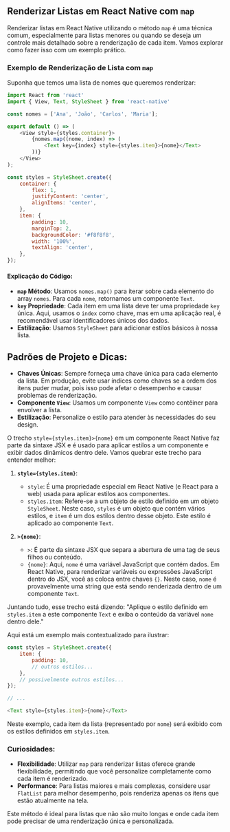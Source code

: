 ## Renderizar Listas em React Native com `map`

Renderizar listas em React Native utilizando o método `map` é uma técnica comum, especialmente para listas menores ou quando se deseja um controle mais detalhado sobre a renderização de cada item. Vamos explorar como fazer isso com um exemplo prático.

### Exemplo de Renderização de Lista com `map`

Suponha que temos uma lista de nomes que queremos renderizar:

```javascript
import React from 'react'
import { View, Text, StyleSheet } from 'react-native'

const nomes = ['Ana', 'João', 'Carlos', 'Maria'];

export default () => (
    <View style={styles.container}>
        {nomes.map((nome, index) => (
            <Text key={index} style={styles.item}>{nome}</Text>
        ))}
    </View>
);

const styles = StyleSheet.create({
    container: {
        flex: 1,
        justifyContent: 'center',
        alignItems: 'center',
    },
    item: {
        padding: 10,
        marginTop: 2,
        backgroundColor: '#f8f8f8',
        width: '100%',
        textAlign: 'center',
    },
});
```

#### Explicação do Código:

- **`map` Método**: Usamos `nomes.map()` para iterar sobre cada elemento do array `nomes`. Para cada `nome`, retornamos um componente `Text`.
- **`key` Propriedade**: Cada item em uma lista deve ter uma propriedade `key` única. Aqui, usamos o `index` como chave, mas em uma aplicação real, é recomendável usar identificadores únicos dos dados.
- **Estilização**: Usamos `StyleSheet` para adicionar estilos básicos à nossa lista.

## Padrões de Projeto e Dicas:

- **Chaves Únicas**: Sempre forneça uma chave única para cada elemento da lista. Em produção, evite usar índices como chaves se a ordem dos itens puder mudar, pois isso pode afetar o desempenho e causar problemas de renderização.
- **Componente `View`**: Usamos um componente `View` como contêiner para envolver a lista.
- **Estilização**: Personalize o estilo para atender às necessidades do seu design.

O trecho `style={styles.item}>{nome}` em um componente React Native faz parte da sintaxe JSX e é usado para aplicar estilos a um componente e exibir dados dinâmicos dentro dele. Vamos quebrar este trecho para entender melhor:

1. **`style={styles.item}`**:
   - `style`: É uma propriedade especial em React Native (e React para a web) usada para aplicar estilos aos componentes.
   - `styles.item`: Refere-se a um objeto de estilo definido em um objeto `StyleSheet`. Neste caso, `styles` é um objeto que contém vários estilos, e `item` é um dos estilos dentro desse objeto. Este estilo é aplicado ao componente `Text`.

2. **`>{nome}`**:
   - `>`: É parte da sintaxe JSX que separa a abertura de uma tag de seus filhos ou conteúdo.
   - `{nome}`: Aqui, `nome` é uma variável JavaScript que contém dados. Em React Native, para renderizar variáveis ou expressões JavaScript dentro do JSX, você as coloca entre chaves `{}`. Neste caso, `nome` é provavelmente uma string que está sendo renderizada dentro de um componente `Text`.

Juntando tudo, esse trecho está dizendo: "Aplique o estilo definido em `styles.item` a este componente `Text` e exiba o conteúdo da variável `nome` dentro dele."

Aqui está um exemplo mais contextualizado para ilustrar:

```javascript
const styles = StyleSheet.create({
    item: {
        padding: 10,
        // outros estilos...
    },
    // possivelmente outros estilos...
});

// ...

<Text style={styles.item}>{nome}</Text>
```

Neste exemplo, cada item da lista (representado por `nome`) será exibido com os estilos definidos em `styles.item`.

### Curiosidades:

- **Flexibilidade**: Utilizar `map` para renderizar listas oferece grande flexibilidade, permitindo que você personalize completamente como cada item é renderizado.
- **Performance**: Para listas maiores e mais complexas, considere usar `FlatList` para melhor desempenho, pois renderiza apenas os itens que estão atualmente na tela.

Este método é ideal para listas que não são muito longas e onde cada item pode precisar de uma renderização única e personalizada.


